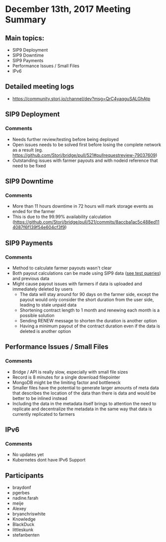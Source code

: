 # December 13th, 2017 Meeting Summary

## Main topics:

- SIP9 Deployment
- SIP9 Downtime
- SIP9 Payments
- Performance Issues / Small Files
- IPv6

## Detailed meeting logs

- https://community.storj.io/channel/dev?msg=QrC4yaqguSALGhAtp

## SIP9 Deployment

### Comments
- Needs further review/testing before being deployed
- Open issues needs to be solved first before losing the complete network as a result (eg. https://github.com/Storj/bridge/pull/521#pullrequestreview-79037609)
- Outstanding issues with farmer payouts and with nodeid reference that need to be fixed

## SIP9 Downtime

### Comments
- More than 11 hours downtime in 72 hours will mark storage events as ended for the farmer
- This is due to the 99.99% availability calculation (https://github.com/Storj/bridge/pull/521/commits/8accba1ac5c488ed114087f6f139f54e604cf3f9)

## SIP9 Payments

### Comments
- Method to calculate farmer payouts wasn't clear
- Both payout calculations can be made using SIP9 data ([see test queries](https://gist.github.com/braydonf/2758ad07be5a6c19a5b37c69fe51dd8b#file-sip9-queries-js-L65)) and previous data
- Might cause payout issues with farmers if data is uploaded and immediately deleted by users
  - The data will stay around for 90 days on the farmer side, except the payout would only consider the short duration from the user side, leading to stale unpaid data
  - Shortening contract length to 1 month and renewing each month is a possible solution
  - Sending RENEW message to shorten the duration is another option
  - Having a minimum payout of the contract duration even if the data is deleted is another option

## Performance Issues / Small Files

### Comments
- Bridge / API is really slow, especially with small file sizes
- Record is 8 minutes for a single download filepointer
- MongoDB might be the limiting factor and bottleneck
- Smaller files have the potential to generate larger amounts of meta data that describes the location of the data than there is data and would be better to be inlined instead
- Including the data in the metadata itself brings to attention the need to replicate and decentralize the metadata in the same way that data is currently replicated to farmers

## IPv6

### Comments
- No updates yet
- Kubernetes dont have IPv6 Support

## Participants

- braydonf
- pgerbes
- nadine.farah
- meije
- Alexey
- bryanchriswhite
- Knowledge
- BlackDuck
- littleskunk
- stefanbenten
